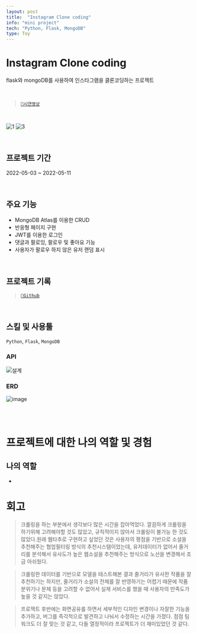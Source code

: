 ```yaml
---
layout: post
title:  "Instagram Clone coding"
info: "mini project"
tech: "Python, Flask, MongoDB"
type: Toy
---
```




# Instagram Clone coding

flask와 mongoDB를 사용하여 인스타그램을 클론코딩하는 프로젝트

<br>

>[`🔗시연영상`](https://tv.kakao.com/v/428159970)

<br>

![1](https://user-images.githubusercontent.com/71905164/185306403-5f063352-5681-4853-b70d-41cb7cfee7c6.png)
![3](https://user-images.githubusercontent.com/71905164/185307067-917044c0-d146-4587-8e16-5b7e4f3f6bc5.png)

<br>

## 프로젝트 기간

2022-05-03 ~ 2022-05-11

<br>

## 주요 기능

* MongoDB Atlas를 이용한 CRUD
* 반응형 페이지 구현
* JWT를 이용한 로그인
* 댓글과 팔로잉, 팔로우 및 좋아요 기능
* 사용자가 팔로우 하지 않은 유저 랜덤 표시

<br>

## 프로젝트 기록

>[`🔗Github`](https://github.com/cmjcum/instagram_flask)  

<br>

## 스킬 및 사용툴

`Python`, `Flask`, `MongoDB`


### API
![설계](https://img1.daumcdn.net/thumb/R1280x0/?scode=mtistory2&fname=https%3A%2F%2Fblog.kakaocdn.net%2Fdn%2FbLoa3V%2FbtrC6HJtJGC%2FqqBdl1SfpyhdigkX5nonwk%2Fimg.png)


### ERD
![image](https://user-images.githubusercontent.com/71905164/185314066-a6c11140-e6b3-4ef0-b0de-926d68144e39.png)

<br>
<br>

# 프로젝트에 대한 나의 역할 및 경험


## 나의 역할

* 



# 회고

>크롤링을 하는 부분에서 생각보다 많은 시간을 잡아먹었다. 깔끔하게 크롤링을 하기위해 고려해야할 것도 많았고, 규칙적이지 않아서 크롤링이 불가능 한 것도 많았다.원래 웹타추로 구현하고 싶었던 것은 사용자의 평점을 기반으로 소설을 추천해주는 협업필터링 방식의 추천시스템이었는데, 유저데이터가 없어서 줄거리를 분석해서 유사도가 높은 웹소설을 추천해주는 방식으로 노선을 변경해서 조금 아쉬웠다. 

>크롤링한 데이터를 기반으로 모델을 테스트해본 결과 줄거리가 유사한 작품을 잘 추천하기는 하지만, 줄거리가 소설의 전체를 잘 반영하기는 어렵기 때문에 작품 분위기나 문체 등을 고려할 수 없어서 실제 서비스를 했을 때 사용자의 만족도가 높을 것 같지는 않았다. 

>프로젝트 후반에는 화면공유를 하면서 세부적인 디자인 변경이나 자잘한 기능을 추가하고, 버그를 즉각적으로 발견하고 나눠서 수정하는 시간을 가졌다. 점점 팀워크도 더 잘 맞는 것 같고, 다들 열정적이라 프로젝트가 더 재미있었던 것 같다.
